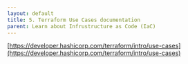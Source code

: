 ```yaml
---
layout: default
title: 5. Terraform Use Cases documentation
parent: Learn about Infrustructure as Code (IaC)
---
```


[https://developer.hashicorp.com/terraform/intro/use-cases](https://developer.hashicorp.com/terraform/intro/use-cases)